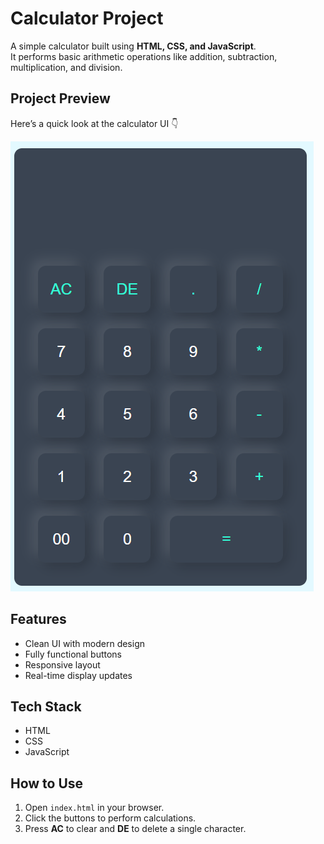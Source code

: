# Calculator Project

A simple calculator built using **HTML, CSS, and JavaScript**.  
It performs basic arithmetic operations like addition, subtraction, multiplication, and division.

## Project Preview
Here’s a quick look at the calculator UI 👇

![Calculator UI Preview](./calculator-preview.png)

## Features
- Clean UI with modern design  
- Fully functional buttons  
- Responsive layout  
- Real-time display updates  

## Tech Stack
- HTML  
- CSS  
- JavaScript  

## How to Use
1. Open `index.html` in your browser.  
2. Click the buttons to perform calculations.  
3. Press **AC** to clear and **DE** to delete a single character.  
